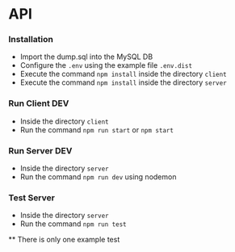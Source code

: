 # API

### Installation
   * Import the dump.sql into the MySQL DB
   * Configure the `.env` using the example file `.env.dist`
   * Execute the command `npm install` inside the directory `client`
   * Execute the command `npm install` inside the directory `server`
   
### Run Client DEV
   * Inside the directory `client`
   * Run the command `npm run start` or `npm start`
   
### Run Server DEV
   * Inside the directory `server`
   * Run the command `npm run dev` using nodemon
   
### Test Server
   * Inside the directory `server`
   * Run the command `npm run test`
   
   ** There is only one example test
